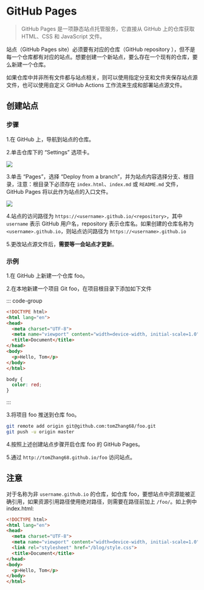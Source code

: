 # GitHub Pages

> GitHub Pages 是一项静态站点托管服务，它直接从 GitHub 上的仓库获取 HTML、CSS 和 JavaScript 文件。

站点（GitHub Pages site）必须要有对应的仓库（GitHub repository ），但不是每一个仓库都有对应的站点。想要创建一个新站点，要么存在一个现有的仓库，要么新建一个仓库。

如果仓库中并非所有文件都与站点相关，则可以使用指定分支和文件夹保存站点源文件，也可以使用自定义 GitHub Actions 工作流来生成和部署站点源文件。

## 创建站点

### 步骤

1.在 GitHub 上，导航到站点的仓库。

2.单击仓库下的 “Settings” 选项卡。

![](https://image.newarea.site/20230901/01.png)

3.单击 “Pages”，选择 “Deploy from a branch”，并为站点内容选择分支、根目录，注意：根目录下必须存在 `index.html`、`index.md` 或 `README.md` 文件，GitHub Pages 将以此作为站点的入口文件。

![](https://image.newarea.site/20230901/02.png)

4.站点的访问路径为 `https://<username>.github.io/<repository>`，其中 `username` 表示 GitHub 用户名，repository 表示仓库名。如果创建的仓库名称为 `<username>.github.io`，则站点访问路径为 `https://<username>.github.io`

5.更改站点源文件后，**需要等一会站点才更新**。

### 示例

1.在 GitHub 上新建一个仓库 foo。

2.在本地新建一个项目 Git foo，在项目根目录下添加如下文件

::: code-group

```html [index.html]
<!DOCTYPE html>
<html lang="en">
<head>
  <meta charset="UTF-8">
  <meta name="viewport" content="width=device-width, initial-scale=1.0">
  <title>Document</title>
</head>
<body>
  <p>Hello, Tom</p>
</body>
</html>
```

```css [index.css]
body {
  color: red;
}
```

:::

3.将项目 foo 推送到仓库 foo。

```sh
git remote add origin git@github.com:tomZhang68/foo.git
git push -u origin master
```

4.按照上述创建站点步骤开启仓库 foo 的 GitHub Pages。

5.通过 `http://tomZhang68.github.io/foo` 访问站点。

## 注意

对于名称为非 `username.github.io` 的仓库，如仓库 foo，要想站点中资源能被正确引用，如果资源引用路径使用绝对路径，则需要在路径前加上 `/foo/`。如上例中 index.html:

```html
<!DOCTYPE html>
<html lang="en">
<head>
  <meta charset="UTF-8">
  <meta name="viewport" content="width=device-width, initial-scale=1.0">
  <link rel="stylesheet" href="/blog/style.css">
  <title>Document</title>
</head>
<body>
  <p>Hello, Tom</p>
</body>
</html>
```
